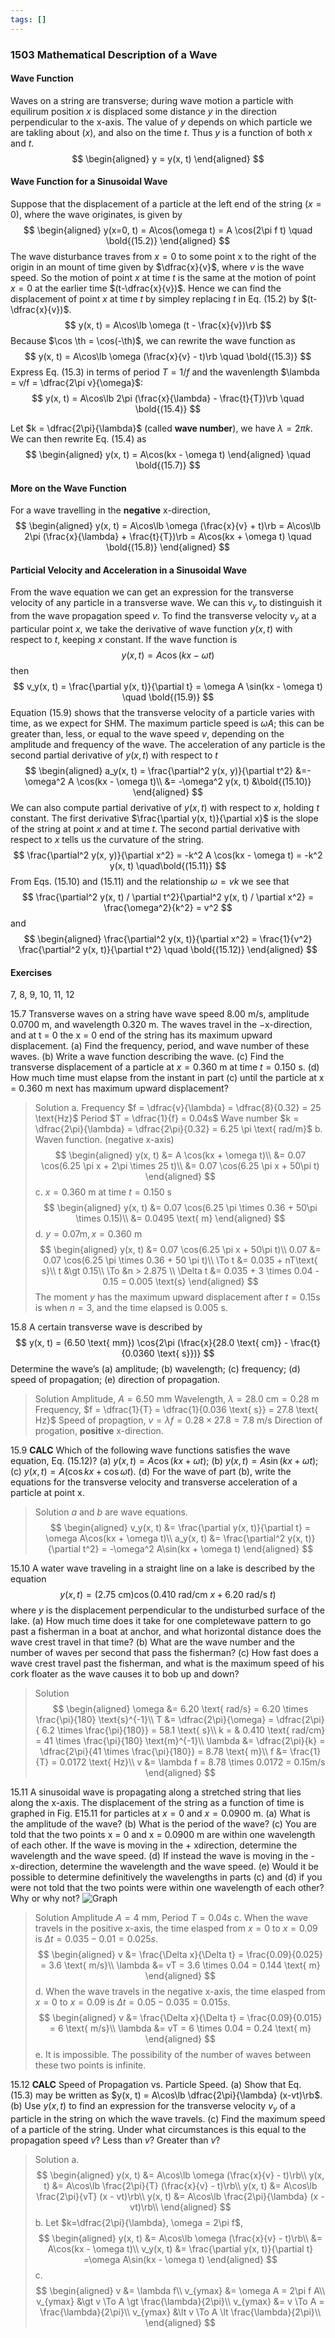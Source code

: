 ```yaml
---
tags: []
---
```


### 1503 Mathematical Description of a Wave

#### Wave Function
Waves on a string are transverse; during wave motion a particle with equilirum position $x$ is displaced some distance $y$ in the direction perpendicular to the x-axis. The value of $y$ depends on which particle we are takling about ($x$), and also on the time $t$. Thus $y$ is a function of both $x$ and $t$.
$$
\begin{aligned}
y = y(x, t)
\end{aligned}
$$

#### Wave Function for a Sinusoidal Wave
Suppose that the displacement of a particle at the left end of the string ($x=0$), where the wave originates, is given by
$$
\begin{aligned}
y(x=0, t) = A\cos(\omega t) = A \cos(2\pi f t) \quad \bold{(15.2)}
\end{aligned}
$$
The wave disturbance traves from $x=0$ to some point x to the right of the origin in an mount of time given by $\dfrac{x}{v}$, where $v$ is the wave speed. So the motion of point $x$ at time $t$ is the same at the motion of point $x=0$ at the earlier time $(t-\dfrac{x}{v})$. Hence we can find the displacement of point $x$ at time $t$ by simpley replacing $t$ in Eq. (15.2) by $(t-\dfrac{x}{v})$.
$$
y(x, t) = A\cos\lb \omega (t - \frac{x}{v})\rb
$$
Because $\cos \th = \cos(-\th)$, we can rewrite the wave function as
$$
y(x, t) = A\cos\lb \omega (\frac{x}{v} - t)\rb \quad \bold{(15.3)}
$$
Express Eq. (15.3) in terms of period $T=1/f$ and the wavenlength $\lambda = v/f = \dfrac{2\pi v}{\omega}$:
$$
y(x, t) = A\cos\lb 2\pi (\frac{x}{\lambda} - \frac{t}{T})\rb \quad \bold{(15.4)}
$$

Let $k = \dfrac{2\pi}{\lambda}$ (called **wave number**), we have $\lambda = 2\pi k$. We can then rewrite Eq. (15.4) as
$$
\begin{aligned}
y(x, t) = A\cos(kx - \omega t)
\end{aligned} \quad \bold{(15.7)}
$$

#### More on the Wave Function
For a wave travelling in the **negative** x-direction,
$$
\begin{aligned}
y(x, t) = A\cos\lb \omega (\frac{x}{v} + t)\rb =  A\cos\lb 2\pi (\frac{x}{\lambda} + \frac{t}{T})\rb = A\cos(kx + \omega t) \quad \bold{(15.8)}
\end{aligned}
$$

#### Particial Velocity and Acceleration in a Sinusoidal Wave
From the wave equation we can get an expression for the transverse velocity of any particle in a transverse wave. We can this $v_y$ to distinguish it from the wave propagation speed $v$. To find the transverse velocity $v_y$ at a particular point $x$, we take the derivative of wave function $y(x, t)$ with respect to $t$, keeping $x$ constant. If the wave function is
$$
y(x, t) = A\cos(kx - \omega t)
$$
then
$$
v_y(x, t) = \frac{\partial y(x, t)}{\partial t} = \omega A \sin(kx - \omega t) \quad \bold{(15.9)}
$$
Equation (15.9) shows that the transverse velocity of a particle varies with time, as we expect for SHM. The maximum particle speed is $\omega A$; this can be greater than, less, or equal to the wave speed $v$, depending on the amplitude and frequency of the wave.
The acceleration of any particle is the second partial derivative of $y(x, t)$ with respect to $t$
$$
\begin{aligned}
a_y(x, t) = \frac{\partial^2 y(x, y)}{\partial t^2} &=-\omega^2 A \cos(kx - \omega t)\\
&= -\omega^2 y(x, t) &\bold{(15.10)}
\end{aligned}
$$
We can also compute partial derivative of $y(x, t)$ with respect to $x$, holding $t$ constant. The first derivative $\frac{\partial y(x, t)}{\partial x}$ is the slope of the string at point $x$ and at time $t$. The second partial derivative with respect to $x$ tells us the curvature of the string.
$$
\frac{\partial^2 y(x, y)}{\partial x^2} = -k^2 A \cos(kx - \omega t) = -k^2 y(x, t) \quad\bold{(15.11)}
$$
From Eqs. (15.10) and (15.11) and the relationship $\omega  = vk$ we see that
$$
\frac{\partial^2 y(x, t) / \partial t^2}{\partial^2 y(x, t) / \partial x^2} = \frac{\omega^2}{k^2} = v^2
$$
and
$$
\begin{aligned}
\frac{\partial^2 y(x, t)}{\partial x^2} = \frac{1}{v^2} \frac{\partial^2 y(x, t)}{\partial t^2} \quad \bold{(15.12)}
\end{aligned}
$$


#### Exercises
7, 8, 9, 10, 11, 12

15.7 Transverse waves on a string have wave speed 8.00 m/s, amplitude 0.0700 m, and wavelength 0.320 m. The waves travel in the −x-direction, and at t = 0 the x = 0 end of the string has its maximum upward displacement.
(a) Find the frequency, period, and wave number of these waves.
(b) Write a wave function describing the wave.
(c) Find the transverse displacement of a particle at $x = 0.360$ m at time $t = 0.150$ s.
(d) How much time must elapse from the instant in part (c) until the particle at x = 0.360 m next has maximum upward displacement?
>Solution
a. Frequency $f = \dfrac{v}{\lambda} = \dfrac{8}{0.32} = 25 \text{Hz}$
Period $T = \dfrac{1}{f} = 0.04s$
Wave number $k = \dfrac{2\pi}{\lambda} = \dfrac{2\pi}{0.32} = 6.25 \pi \text{ rad/m}$
b. Waven function. (negative x-axis)
$$
\begin{aligned}
y(x, t) &= A \cos(kx + \omega t)\\
&= 0.07 \cos(6.25 \pi x + 2\pi \times 25 t)\\
&= 0.07 \cos(6.25 \pi x + 50\pi t)
\end{aligned}
$$
c. $x = 0.360$ m at time $t = 0.150$ s
$$
\begin{aligned}
y(x, t) &= 0.07 \cos(6.25 \pi \times 0.36 + 50\pi \times 0.15)\\
&= 0.0495 \text{ m}
\end{aligned}
$$
d. $y = 0.07 \text{m}, x=0.360 \text{ m}$
$$
\begin{aligned}
y(x, t) &= 0.07 \cos(6.25 \pi x + 50\pi t)\\
0.07 &= 0.07 \cos(6.25 \pi \times 0.36 + 50 \pi t)\\
\To t &= 0.035 + nT\text{ s}\\
t &\gt 0.15\\
\To &n > 2.875 \\
\Delta t &= 0.035 + 3 \times 0.04 - 0.15 = 0.005 \text{s}
\end{aligned}
$$
The moment $y$ has the maximum upward displacement after $t=0.15 \text{s}$ is when $n = 3$, and the time elapsed is $0.005$ s.

15.8 A certain transverse wave is described by
$$
y(x, t) = (6.50 \text{ mm}) \cos{2\pi (\frac{x}{28.0 \text{ cm}} - \frac{t}{0.0360 \text{ s}})}
$$
Determine the wave’s (a) amplitude; (b) wavelength; (c) frequency; (d) speed of propagation; (e) direction of propagation.
>Solution
Amplitude, $A = 6.50 \text{ mm}$
Wavelength, $\lambda = 28.0 \text{ cm} = 0.28 \text{ m}$
Frequency, $f = \dfrac{1}{T} = \dfrac{1}{0.036 \text{ s}} = 27.8 \text{ Hz}$
Speed of propagtion, $v = \lambda f = 0.28 \times 27.8 = 7.8 \text{ m/s}$
Direction of progation, **positive** x-direction.

15.9 **CALC** Which of the following wave functions satisfies the wave equation, Eq. (15.12)? (a) $y(x, t) = A\cos(kx + \omega t)$; (b) $y(x, t) = A\sin(kx + \omega t)$; (c) $y(x, t) = A(\cos{kx} + \cos{\omega t})$. (d) For the wave of part (b), write the equations for the transverse velocity and transverse acceleration of a particle at point x.
>Solution
$a$ and $b$ are wave equations.
$$
\begin{aligned}
v_y(x, t) &= \frac{\partial y(x, t)}{\partial t} = \omega A\cos(kx + \omega t)\\
a_y(x, t) &= \frac{\partial^2 y(x, t)}{\partial t^2} = -\omega^2 A\sin(kx + \omega t)
\end{aligned}
$$

15.10 A water wave traveling in a straight line on a lake is described by the equation
$$
y(x, t) = (2.75 \text{ cm}) \cos(0.410 \text{ rad/cm } x + 6.20 \text{ rad/s }t)
$$
where $y$ is the displacement perpendicular to the undisturbed surface of the lake.
(a) How much time does it take for one completewave pattern to go past a fisherman in a boat at anchor, and what horizontal distance does the wave crest travel in that time?
(b) What are the wave number and the number of waves per second that pass the fisherman?
(c) How fast does a wave crest travel past the fisherman, and what is the maximum speed of his cork floater as the wave causes it to bob up and down?
>Solution
$$
\begin{aligned}
\omega &= 6.20 \text{ rad/s} = 6.20 \times \frac{\pi}{180} \text{s}^{-1}\\
T  &= \dfrac{2\pi}{\omega} = \dfrac{2\pi}{ 6.2 \times \frac{\pi}{180}} = 58.1 \text{ s}\\
k = & 0.410 \text{ rad/cm} = 41 \times \frac{\pi}{180} \text{m}^{-1}\\
\lambda &= \dfrac{2\pi}{k} = \dfrac{2\pi}{41 \times \frac{\pi}{180}} = 8.78 \text{ m}\\
f &= \frac{1}{T} = 0.0172 \text{ Hz}\\
v &= \lambda f = 8.78 \times 0.0172 = 0.15m/s
\end{aligned}
$$

15.11 A sinusoidal wave is propagating along a stretched string that lies along the x-axis. The displacement of the string as a function of time is graphed in Fig. E15.11 for particles at $x=0$ and $x=0.0900$ m.
(a) What is the amplitude of the wave?
(b) What is the period of the wave?
(c) You are told that the two points x = 0 and x = 0.0900 m are within one wavelength of each other. If the wave is moving in the + xdirection, determine the wavelength and the wave speed.
(d) If instead the wave is moving in the - x-direction, determine the wavelength and the wave speed.
(e) Would it be possible to determine definitively the wavelengths in parts (c) and (d) if you were not told that the two points were within one wavelength of each other? Why or why not?
![Graph](../assets/15_11.png)
>Solution
Amplitude $A = 4 \text{ mm}$, Period $T = 0.04s$
c. When the wave travels in the positive x-axis, the time elasped from $x=0$ to $x=0.09$ is $\Delta t=0.035-0.01 = 0.025s$.
$$
\begin{aligned}
v &= \frac{\Delta x}{\Delta t} = \frac{0.09}{0.025} = 3.6 \text{ m/s}\\
\lambda &= vT = 3.6 \times 0.04 = 0.144 \text{ m}
\end{aligned}
$$
d. When the wave travels in the negative x-axis, the time elasped from $x=0$ to $x=0.09$ is $\Delta t=0.05 - 0.035 = 0.015s$.
$$
\begin{aligned}
v &= \frac{\Delta x}{\Delta t} = \frac{0.09}{0.015} = 6 \text{ m/s}\\
\lambda &= vT = 6 \times 0.04 = 0.24 \text{ m}
\end{aligned}
$$
e. It is impossible. The possibility of the number of waves between these two points is infinite.

15.12 **CALC** Speed of Propagation vs. Particle Speed.
(a) Show that Eq. (15.3) may be written as $y(x, t) = A\cos\lb \dfrac{2\pi}{\lambda} (x-vt)\rb$.
(b) Use $y(x, t)$ to find an expression for the transverse velocity $v_y$ of a particle in the string on which the wave travels.
(c) Find the maximum speed of a particle of the string. Under what circumstances is this equal to the propagation speed $v$? Less than $v$? Greater than $v$?
>Solution
a.
$$
\begin{aligned}
y(x, t) &= A\cos\lb \omega (\frac{x}{v} - t)\rb\\
y(x, t) &= A\cos\lb \frac{2\pi}{T} (\frac{x}{v} - t)\rb\\
y(x, t) &= A\cos\lb \frac{2\pi}{vT} (x - vt)\rb\\
y(x, t) &= A\cos\lb \frac{2\pi}{\lambda} (x - vt)\rb\\
\end{aligned}
$$
b. Let $k=\dfrac{2\pi}{\lambda}, \omega = 2\pi f$,
$$
\begin{aligned}
y(x, t) &= A\cos\lb \omega (\frac{x}{v} - t)\rb\\
&= A\cos(kx - \omega t)\\
v_y(x, t) &= \frac{\partial y(x, t)}{\partial t} =\omega A\sin(kx - \omega t)
\end{aligned}
$$
c.
$$
\begin{aligned}
v &= \lambda f\\
v_{ymax} &= \omega A = 2\pi f A\\
v_{ymax} &\gt v \To A \gt \frac{\lambda}{2\pi}\\
v_{ymax} &= v \To A = \frac{\lambda}{2\pi}\\
v_{ymax} &\lt v \To A \lt \frac{\lambda}{2\pi}\\
\end{aligned}
$$
